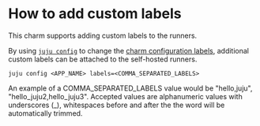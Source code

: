 # How to add custom labels

This charm supports adding custom labels to the runners.

By using [`juju config`](https://juju.is/docs/juju/juju-config) to change the
[charm configuration labels](https://charmhub.io/github-runner/configure#labels), additional 
custom labels can be attached to the self-hosted runners.

```shell
juju config <APP_NAME> labels=<COMMA_SEPARATED_LABELS>
```

An example of a COMMA_SEPARATED_LABELS value would be "hello,juju", "hello_juju2,hello_juju3".
Accepted values are alphanumeric values with underscores (_), whitespaces before and after the the
word will be automatically trimmed.
